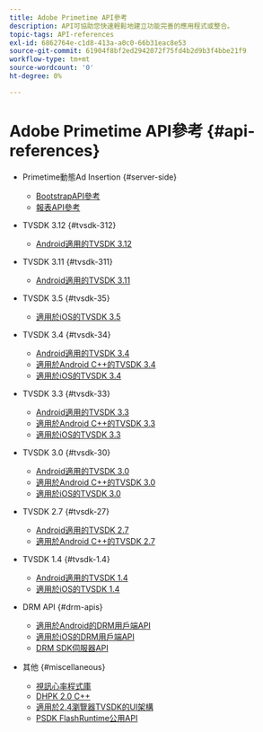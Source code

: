 ```yaml
---
title: Adobe Primetime API參考
description: API可協助您快速輕鬆地建立功能完善的應用程式或整合。
topic-tags: API-references
exl-id: 6862764e-c1d8-413a-a0c0-66b31eac8e53
source-git-commit: 61904f8bf2ed2942072f75fd4b2d9b3f4bbe21f9
workflow-type: tm+mt
source-wordcount: '0'
ht-degree: 0%

---
```


# Adobe Primetime API參考 {#api-references}

+ Primetime動態Ad Insertion {#server-side}
   + [BootstrapAPI參考](../primetime-ad-insertion/technical-reference/bootstrap-api.md)
   + [報表API參考](../primetime-ad-insertion/technical-reference/report-api.md)

+ TVSDK 3.12 {#tvsdk-312}
   + [Android適用的TVSDK 3.12](https://help.adobe.com/en_US/primetime/api/psdk/javadoc3.12/index.html)

+ TVSDK 3.11 {#tvsdk-311}
   + [Android適用的TVSDK 3.11](https://help.adobe.com/en_US/primetime/api/psdk/javadoc3.11/index.html)

+ TVSDK 3.5 {#tvsdk-35}
   + [適用於iOS的TVSDK 3.5](https://help.adobe.com/en_US/primetime/api/psdk/appledoc_v35/index.html)

+ TVSDK 3.4 {#tvsdk-34}
   + [Android適用的TVSDK 3.4](https://help.adobe.com/en_US/primetime/api/psdk/javadoc3.4/index.html)
   + [適用於Android C++的TVSDK 3.4](https://help.adobe.com/en_US/primetime/api/psdk/cpp_3.4/namespaces.html)
   + [適用於iOS的TVSDK 3.4](https://help.adobe.com/en_US/primetime/api/psdk/appledoc_v34/index.html)

+ TVSDK 3.3 {#tvsdk-33}
   + [Android適用的TVSDK 3.3](https://help.adobe.com/en_US/primetime/api/psdk/javadoc3.3/index.html)
   + [適用於Android C++的TVSDK 3.3](https://help.adobe.com/en_US/primetime/api/psdk/cpp_3.3/namespaces.html)
   + [適用於iOS的TVSDK 3.3](https://help.adobe.com/en_US/primetime/api/psdk/appledoc_v33/index.html)

+ TVSDK 3.0 {#tvsdk-30}
   + [Android適用的TVSDK 3.0](https://help.adobe.com/en_US/primetime/api/psdk/javadoc3.0/index.html)
   + [適用於Android C++的TVSDK 3.0](https://help.adobe.com/en_US/primetime/api/psdk/cpp_3.0/namespaces.html)
   + [適用於iOS的TVSDK 3.0](https://help.adobe.com/en_US/primetime/api/psdk/appledoc_3/index.html)

+ TVSDK 2.7 {#tvsdk-27}
   + [Android適用的TVSDK 2.7](https://help.adobe.com/en_US/primetime/api/psdk/javadoc_2.7/index.html)
   + [適用於Android C++的TVSDK 2.7](https://help.adobe.com/en_US/primetime/api/psdk/cpp/namespaces.html)

+ TVSDK 1.4 {#tvsdk-1.4}
   + [Android適用的TVSDK 1.4](https://help.adobe.com/en_US/primetime/api/psdk/javadoc/index.html)
   + [適用於iOS的TVSDK 1.4](https://help.adobe.com/en_US/primetime/api/psdk/appledoc/index.html)

+ DRM API {#drm-apis}
   + [適用於Android的DRM用戶端API](https://help.adobe.com/en_US/primetime/api/drm-apis/client/android/index.html)
   + [適用於iOS的DRM用戶端API](https://help.adobe.com/en_US/primetime/api/drm-apis/client/ios/index.html)
   + [DRM SDK伺服器API](https://help.adobe.com/en_US/primetime/api/drm-apis/server/javadocs-flashaccess-pro/)

+ 其他 {#miscellaneous}
   + [視訊心率程式庫](https://help.adobe.com/en_US/primetime/api/psdk/vhl_tvsdk_ios/index.html)
   + [DHPK 2.0 C++](https://help.adobe.com/en_US/primetime/api/psdk/psdk_doxygen/index.html)
   + [適用於2.4瀏覽器TVSDK的UI架構](https://help.adobe.com/en_US/primetime/api/psdk/btvsdk-ui-framework/index.html)
   + [PSDK FlashRuntime公用API](https://help.adobe.com/en_US/primetime/api/psdk/asdoc-dhls/)
